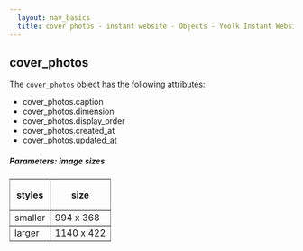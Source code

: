 ```yaml
---
  layout: nav_basics
  title: cover photos - instant website - Objects - Yoolk Instant Website Themes
---
```


<h2 class="section-title">cover_photos</h2>

The <code>cover_photos</code> object has the following attributes:

<div class="panel">
  <div class="panel-body">
    <ul>
      <li>
        cover_photos.caption
      </li>
      <li>
        cover_photos.dimension
      </li>
      <li>
        cover_photos.display_order
      </li>
      <li>
        cover_photos.created_at
      </li>
      <li>
        cover_photos.updated_at
      </li>
    </ul>
  </div>
</div>

<h5 class="sub-section-title">
  Parameters: image sizes
</h5>
<table class="table" rules="all" frame="void">
  <tr>
    <th height="56">styles</th>
    <th>size</th>
  </tr>
  <tr>
    <td>smaller</td>
    <td>994 x 368</td>
  </tr>
  <tr>
    <td>larger</td>
    <td>1140 x 422</td>
  </tr>
</table>
